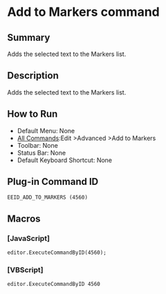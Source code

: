 # Add to Markers command

## Summary

Adds the selected text to the Markers list.

## Description

Adds the selected text to the Markers list.

## How to Run

- Default Menu: None
- [All Commands](../tools/all_commands):Edit \>Advanced
\>Add to Markers
- Toolbar: None
- Status Bar: None
- Default Keyboard Shortcut: None

## Plug-in Command ID

```
EEID_ADD_TO_MARKERS (4560)```

## Macros

### \[JavaScript\]

```
editor.ExecuteCommandByID(4560);
```

### \[VBScript\]

```
editor.ExecuteCommandByID 4560
```
